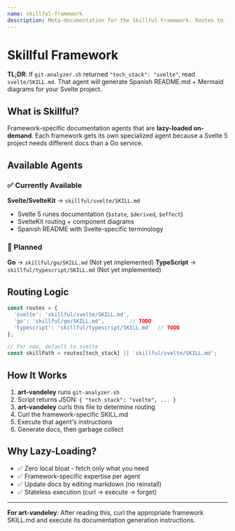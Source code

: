 ```yaml
---
name: skillful-framework
description: Meta-documentation for the Skillful Framework. Routes to framework-specific documentation agents based on git analytics. Currently supports Svelte. Planned: Go, TypeScript.
---
```


# Skillful Framework

**TL;DR**: If `git-analyzer.sh` returned `"tech_stack": "svelte"`, read `svelte/SKILL.md`. That agent will generate Spanish README.md + Mermaid diagrams for your Svelte project.

## What is Skillful?

Framework-specific documentation agents that are **lazy-loaded on-demand**. Each framework gets its own specialized agent because a Svelte 5 project needs different docs than a Go service.

## Available Agents

### ✅ Currently Available

**Svelte/SvelteKit** → `skillful/svelte/SKILL.md`
- Svelte 5 runes documentation (`$state`, `$derived`, `$effect`)
- SvelteKit routing + component diagrams
- Spanish README with Svelte-specific terminology

### 🚧 Planned

**Go** → `skillful/go/SKILL.md` (Not yet implemented)
**TypeScript** → `skillful/typescript/SKILL.md` (Not yet implemented)

## Routing Logic

```javascript
const routes = {
  'svelte': 'skillful/svelte/SKILL.md',
  'go': 'skillful/go/SKILL.md',        // TODO
  'typescript': 'skillful/typescript/SKILL.md'  // TODO
};

// For now, default to svelte
const skillPath = routes[tech_stack] || 'skillful/svelte/SKILL.md';
```

## How It Works

1. **art-vandeley** runs `git-analyzer.sh`
2. Script returns JSON: `{ "tech_stack": "svelte", ... }`
3. **art-vandeley** curls this file to determine routing
4. Curl the framework-specific SKILL.md
5. Execute that agent's instructions
6. Generate docs, then garbage collect

## Why Lazy-Loading?

- ✅ Zero local bloat - fetch only what you need
- ✅ Framework-specific expertise per agent
- ✅ Update docs by editing markdown (no reinstall)
- ✅ Stateless execution (curl → execute → forget)

---

**For art-vandeley**: After reading this, curl the appropriate framework SKILL.md and execute its documentation generation instructions.
